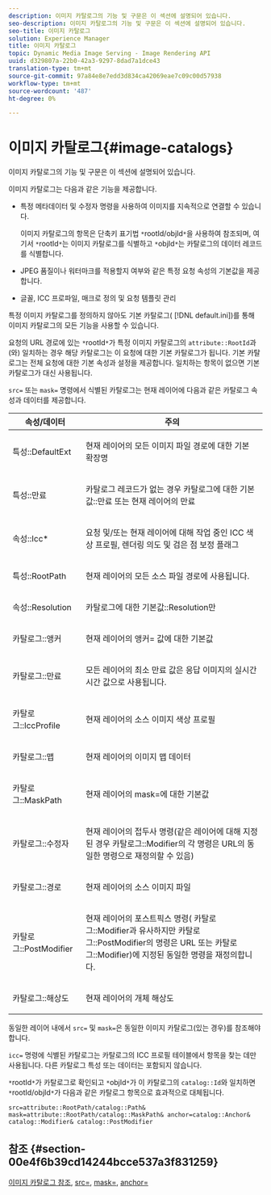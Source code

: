 ```yaml
---
description: 이미지 카탈로그의 기능 및 구문은 이 섹션에 설명되어 있습니다.
seo-description: 이미지 카탈로그의 기능 및 구문은 이 섹션에 설명되어 있습니다.
seo-title: 이미지 카탈로그
solution: Experience Manager
title: 이미지 카탈로그
topic: Dynamic Media Image Serving - Image Rendering API
uuid: d329807a-22b0-42a3-9297-8dad7a1dce43
translation-type: tm+mt
source-git-commit: 97a84e8e7edd3d834ca42069eae7c09c00d57938
workflow-type: tm+mt
source-wordcount: '487'
ht-degree: 0%

---
```



# 이미지 카탈로그{#image-catalogs}

이미지 카탈로그의 기능 및 구문은 이 섹션에 설명되어 있습니다.

이미지 카탈로그는 다음과 같은 기능을 제공합니다.

* 특정 메타데이터 및 수정자 명령을 사용하여 이미지를 지속적으로 연결할 수 있습니다.

   이미지 카탈로그의 항목은 단축키 표기법 `*`rootId/objId`*`을 사용하여 참조되며, 여기서 `*`rootId`*`는 이미지 카탈로그를 식별하고 `*`objId`*`는 카탈로그의 데이터 레코드를 식별합니다.
* JPEG 품질이나 워터마크를 적용할지 여부와 같은 특정 요청 속성의 기본값을 제공합니다.
* 글꼴, ICC 프로파일, 매크로 정의 및 요청 템플릿 관리

특정 이미지 카탈로그를 정의하지 않아도 기본 카탈로그( [!DNL default.ini])를 통해 이미지 카탈로그의 모든 기능을 사용할 수 있습니다.

요청의 URL 경로에 있는 `*`rootId`*`가 특정 이미지 카탈로그의 `attribute::RootId`과(와) 일치하는 경우 해당 카탈로그는 이 요청에 대한 기본 카탈로그가 됩니다. 기본 카탈로그는 전체 요청에 대한 기본 속성과 설정을 제공합니다. 일치하는 항목이 없으면 기본 카탈로그가 대신 사용됩니다.

`src=` 또는 `mask=` 명령에서 식별된 카탈로그는 현재 레이어에 다음과 같은 카탈로그 속성과 데이터를 제공합니다.

<table id="table_D3FA66EA5D054745900DE5A120885AA8"> 
 <thead> 
  <tr> 
   <th class="entry"> <b> 속성/데이터</b> </th> 
   <th class="entry"> <b> 주의</b> </th> 
  </tr> 
 </thead>
 <tbody> 
  <tr> 
   <td> <p> <span class="codeph"> 특성::DefaultExt</span> </p> </td> 
   <td> <p> 현재 레이어의 모든 이미지 파일 경로에 대한 기본 확장명 </p> </td> 
  </tr> 
  <tr> 
   <td> <p> <span class="codeph"> 특성::만료</span> </p> </td> 
   <td> <p> 카탈로그 레코드가 없는 경우 <span class="codeph"> 카탈로그에 대한 기본값::만료</span> 또는 현재 레이어의 만료 </p> </td> 
  </tr> 
  <tr> 
   <td> <p> <span class="codeph"> 속성::Icc*</span> </p> </td> 
   <td> <p> 요청 및/또는 현재 레이어에 대해 작업 중인 ICC 색상 프로필, 렌더링 의도 및 검은 점 보정 플래그 </p> </td> 
  </tr> 
  <tr> 
   <td> <p> <span class="codeph"> 특성::RootPath</span> </p> </td> 
   <td> <p> 현재 레이어의 모든 소스 파일 경로에 사용됩니다. </p> </td> 
  </tr> 
  <tr> 
   <td> <p> <span class="codeph"> 속성::Resolution</span> </p> </td> 
   <td> <p> <span class="codeph"> 카탈로그에 대한 기본값::Resolution</span>만 </p> </td> 
  </tr> 
  <tr> 
   <td> <p> <span class="codeph"> 카탈로그::앵커</span> </p> </td> 
   <td> <p> 현재 레이어의 <span class="codeph"> 앵커=</span> 값에 대한 기본값 </p> </td> 
  </tr> 
  <tr> 
   <td> <p> <span class="codeph"> 카탈로그::만료</span> </p> </td> 
   <td> <p> 모든 레이어의 최소 만료 값은 응답 이미지의 실시간 시간 값으로 사용됩니다. </p> </td> 
  </tr> 
  <tr> 
   <td> <p> <span class="codeph"> 카탈로그::IccProfile</span> </p> </td> 
   <td> <p> 현재 레이어의 소스 이미지 색상 프로필 </p> </td> 
  </tr> 
  <tr> 
   <td> <p> <span class="codeph"> 카탈로그::맵</span> </p> </td> 
   <td> <p> 현재 레이어의 이미지 맵 데이터 </p> </td> 
  </tr> 
  <tr> 
   <td> <p> <span class="codeph"> 카탈로그::MaskPath</span> </p> </td> 
   <td> <p> 현재 레이어의 <span class="codeph"> mask=</span>에 대한 기본값 </p> </td> 
  </tr> 
  <tr> 
   <td> <p> <span class="codeph"> 카탈로그::수정자</span> </p> </td> 
   <td> <p> 현재 레이어의 접두사 명령(같은 레이어에 대해 지정된 경우 <span class="codeph"> 카탈로그::Modifier</span>의 각 명령은 URL의 동일한 명령으로 재정의할 수 있음) </p> </td> 
  </tr> 
  <tr> 
   <td> <p> <span class="codeph"> 카탈로그::경로</span> </p> </td> 
   <td> <p> 현재 레이어의 소스 이미지 파일 </p> </td> 
  </tr> 
  <tr> 
   <td> <p> <span class="codeph"> 카탈로그::PostModifier</span> </p> </td> 
   <td> <p> 현재 레이어의 포스트픽스 명령(<span class="codeph"> 카탈로그::Modifier</span>과 유사하지만 <span class="codeph"> 카탈로그::PostModifier</span>의 명령은 URL 또는 <span class="codeph"> 카탈로그::Modifier</span>)에 지정된 동일한 명령을 재정의합니다. </p> </td> 
  </tr> 
  <tr> 
   <td> <p> <span class="codeph"> 카탈로그::해상도</span> </p> </td> 
   <td> <p> 현재 레이어의 개체 해상도 </p> </td> 
  </tr> 
 </tbody> 
</table>

동일한 레이어 내에서 `src=` 및 `mask=`은 동일한 이미지 카탈로그(있는 경우)를 참조해야 합니다.

`icc=` 명령에 식별된 카탈로그는 카탈로그의 ICC 프로필 테이블에서 항목을 찾는 데만 사용됩니다. 다른 카탈로그 특성 또는 데이터는 포함되지 않습니다.

`*`rootId`*`가 카탈로그로 확인되고 `*`objId`*`가 이 카탈로그의 `catalog::Id`와 일치하면 `*`rootId/objId`*`가 다음과 같은 카탈로그 항목으로 효과적으로 대체됩니다.

`src=attribute::RootPath/catalog::Path& mask=attribute::RootPath/catalog::MaskPath& anchor=catalog::Anchor& catalog::Modifier& catalog::PostModifier`

## 참조 {#section-00e4f6b39cd14244bcce537a3f831259}

[이미지 카탈로그 참조](../../../../../is-api/image-catalog/image-serving-api-ref/c-image-catalog-reference/c-overview/c-overview.md#concept-9ce2b6a133de45f783e95cabc5810ac3),  [src=](../../../../../is-api/http-ref/image-serving-api-ref/c-http-protocol-reference/c-command-reference/r-src.md#reference-f6506637778c4c69bf106a7924a91ab1),  [mask=](../../../../../is-api/http-ref/image-serving-api-ref/c-http-protocol-reference/c-command-reference/r-mask.md#reference-922254e027404fb890b850e2723ee06e),  [anchor=](../../../../../is-api/http-ref/image-serving-api-ref/c-http-protocol-reference/c-command-reference/r-anchor.md#reference-6661e548ab284b82828d8d94c8ddeb7c)
